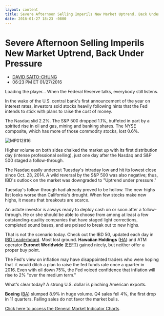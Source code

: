 ```yaml
---
layout: content
title: Severe Afternoon Selling Imperils New Market Uptrend, Back Under Pressure
date: 2016-01-27 18:23 -0800
---
```



Severe Afternoon Selling Imperils New Market Uptrend, Back Under Pressure
==========================================================================




* [DAVID SAITO-CHUNG](https://www.investors.com/author/chungd/ "Posts by DAVID SAITO-CHUNG")
* 06:23 PM ET 01/27/2016




Loading the player...
When the Federal Reserve talks, everybody still listens.


In the wake of the U.S. central bank's first announcement of the year on interest rates, investors sold stocks heavily following hints that the Fed intends to stick with plans to raise the cost of money.


The Nasdaq slid 2.2%. The S&P 500 dropped 1.1%, buffeted in part by a spirited rise in oil and gas, mining and banking shares. The NYSE composite, which has more of those commodity stocks, lost 0.6%.


![MP012816](https://www.investors.com/wp-content/uploads/2016/01/MP012816-176x300.jpg)


Higher volume on both sides chalked the market up with its first distribution day (intense professional selling), just one day after the Nasdaq and S&P 500 staged a follow-through.


The Nasdaq easily undercut Tuesday's intraday low and hit its lowest close since Oct. 23, 2014. A wild reversal by the S&P 500 was also negative; thus, IBD's outlook on the market was downgraded to "Uptrend under pressure."


Tuesday's follow-through had already proved to be hollow. The new-highs list looks worse than California's drought. When few stocks make new highs, it means that breakouts are scarce.


An astute investor is always ready to deploy cash on or soon after a follow-through. He or she should be able to choose from among at least a few outstanding-quality companies that have staged light corrections, completed sound bases, and are poised to break out to new highs.


That is not the scenario today. Check out the IBD 50, updated each day in [IBD Leaderboard](http://leaderboard.investors.com/ibd50/fulllist/). Most lost ground. **Hawaiian Holdings** ([HA](https://research.investors.com/quote.aspx?symbol=HA)) and ATM operator **Euronet Worldwide** ([EEFT](https://research.investors.com/quote.aspx?symbol=EEFT)) gained nicely, but neither offer a proper buy point.


The Fed's view on inflation may have disappointed traders who were hoping that  it would ditch a plan to raise the fed funds rate once a quarter in 2016. Even with oil down 75%, the Fed voiced confidence that inflation will rise to 2% "over the medium term."


What's clear today? A strong U.S. dollar is pinching American exports.


**Boeing** ([BA](https://research.investors.com/quote.aspx?symbol=BA)) slumped 8.9% in huge volume. Q4 sales fell 4%, the first drop in 11 quarters. Falling sales do not favor the market bulls.


[Click here to access the General Market Indicator Charts](https://www.investors.com/wp-content/uploads/2016/01/GMI_012816.pdf).




